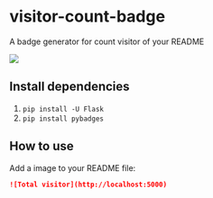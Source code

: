 # visitor-count-badge
A badge generator for count visitor of your README

![](http://localhost:5000)

## Install dependencies

1. `pip install -U Flask`
2. `pip install pybadges`

## How to use

Add a image to your README file:

```markdown
![Total visitor](http://localhost:5000)
```
